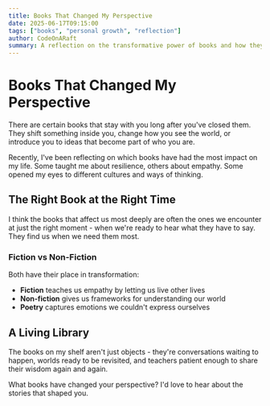 ```yaml
---
title: Books That Changed My Perspective
date: 2025-06-17T09:15:00
tags: ["books", "personal growth", "reflection"]
author: CodeOnARaft
summary: A reflection on the transformative power of books and how they shape our perspectives and understanding.
---
```


# Books That Changed My Perspective

There are certain books that stay with you long after you've closed them. They shift something inside you, change how you see the world, or introduce you to ideas that become part of who you are.

Recently, I've been reflecting on which books have had the most impact on my life. Some taught me about resilience, others about empathy. Some opened my eyes to different cultures and ways of thinking.

## The Right Book at the Right Time

I think the books that affect us most deeply are often the ones we encounter at just the right moment - when we're ready to hear what they have to say. They find us when we need them most.

### Fiction vs Non-Fiction

Both have their place in transformation:

- **Fiction** teaches us empathy by letting us live other lives
- **Non-fiction** gives us frameworks for understanding our world
- **Poetry** captures emotions we couldn't express ourselves

## A Living Library

The books on my shelf aren't just objects - they're conversations waiting to happen, worlds ready to be revisited, and teachers patient enough to share their wisdom again and again.

What books have changed your perspective? I'd love to hear about the stories that shaped you.